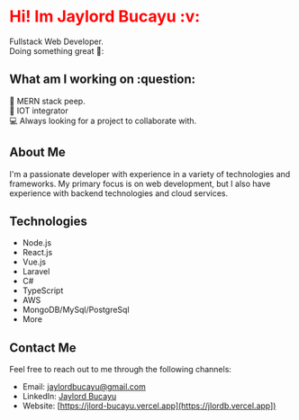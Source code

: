 <h1 style="color:Red">Hi! Im Jaylord Bucayu :v:</h1>

Fullstack Web Developer. 
</br>
Doing something great 🌟:


<h2>What am I working on :question:</h2>
 📖 MERN stack peep.
 </br>
 🤖 IOT integrator
 </br>
 💻 Always looking for a project to collaborate with.

## About Me

I'm a passionate developer with experience in a variety of technologies and frameworks. My primary focus is on web development, but I also have experience with backend technologies and cloud services. 

## Technologies

- Node.js
- React.js
- Vue.js
- Laravel
- C#
- TypeScript
- AWS
- MongoDB/MySql/PostgreSql
- More

 ## Contact Me

Feel free to reach out to me through the following channels:

- Email: jaylordbucayu@gmail.com
- LinkedIn: [Jaylord Bucayu](https://www.linkedin.com/in/jaylord-bucayu-887737196)
- Website: [https://jlord-bucayu.vercel.app](https://jlordb.vercel.app])

  


